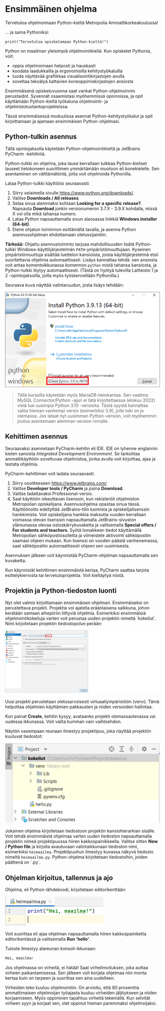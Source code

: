 # Ensimmäinen ohjelma

Tervetuloa ohjelmoimaan Python-kieltä Metropolia Ammattikorkeakoulussa!

... ja sama Pythoniksi:
```
print("Tervetuloa opiskelemaan Python-kieltä!")
```
Python on maailman yleisimpiä ohjelmointikieliä. Kun opiskelet Pythonia, voit:
- oppia ohjelmoimaan helposti ja hauskasti
- koodata laadukkailla ja ergonomisilla kehitystyökaluilla
- luoda näyttävää grafiikkaa visualisointikirjastojen avulla
- soveltaa tekoälyä kattavien koneoppimiskirjastojen ansiosta

Ensimmäisenä opiskeluvuonna saat vankat Python-ohjelmoinnin perustaidot. Syvennät osaamistasi myöhemmissä opinnoissa,
ja opit käyttämään Python-kieltä työkaluna ohjelmointi- ja ohjelmistotuotantoprojekteissa. 

Tässä ensimmäisessä moduulissa asennat Python-kehitystyökalut ja opit kirjoittamaan ja ajamaan ensimmäisen Python-ohjelmasi.

## Python-tulkin asennus

Tällä opintojaksolla käytetään Python-ohjelmointikieltä ja JetBrains PyCharm -kehitintä.

Python-tulkki on ohjelma, joka lause
kerrallaan tulkkaa Python-kieliset lauseet tietokoneen suorittimen ymmärtämään muotoon eli konekielelle. Sen asentaminen
on välttämätöntä, jotta voit ohjelmoida Pythonilla.

Lataa Python-tulkki käyttöösi seuraavasti:

1. Siirry selaimella sivulle https://www.python.org/downloads/.
2. Valitse **Downloads / All releases**
3. Selaa sivua alemmaksi kohtaan **Looking for a specific release?**. Napsauta **Download** jonkin versionumeron
3.7.X - 3.9.X kohdalla, missä X voi olla mikä tahansa numero.
4. Lataa Python napsauttamalla sivun alaosassa linkkiä **Windows installer (64-bit)**.
5. Etene ohjatun toiminnon
esittämällä tavalla, ja asenna Python asennusohjelman ehdottamaan oletussijaintiin.

**Tärkeää:** Ohjattu asennustoiminto tarjoaa mahdollisuuden lisätä Python-tulkki Windows-käyttöjärjestelmän
`PATH`-ympäristömuuttujaan. Kyseinen ympäristömuuttuja sisältää luettelon kansioista, joista
käyttöjärjestelmä etsii suoritettavia ohjelmia automaattisesti. Lisäys kannattaa tehdä: sen
ansiosta voit antaa komentoikkunassa komennon `python` mistä tahansa kansiosta, ja Python-tulkki
löytyy automaattisesti. (Tästä on hyötyä tulevilla Laitteisto 1 ja 2 -opintojaksoilla, joilla myös työskennellään Pythonilla.)

Seuraava kuva näyttää valintaruudun, josta lisäys tehdään:

![PATH-ympäristömuuttujan päivittäminen](img/path_envvar.png)


>Tällä kurssilla käytetään myös MariaDB-tietokantaa. Sen vaatima MySQL Connector/Python -ajuri ei tätä kirjoitettaessa (elokuu 2022)
vielä tue uusimpia Python 3.10 -versioita. Tästä syystä kannattaa valita hieman vanhempi versio (esimerkiksi 3.9), jolle
tuki on jo olemassa. Jos lataat nyt uusimman Python-version, voit myöhemmin joutua asentamaan aiemman version rinnalle.

## Kehittimen asennus

Seuraavaksi asennetaan PyCharm-kehitin eli IDE. IDE on lyhenne englannin kielen sanoista
*Integrated Development Environment*. Se tarkoittaa ammattikäyttöön
soveltuvaa ohjelmistoa, jonka avulla voit kirjoittaa, ajaa ja testata ohjelmia.

PyCharm-kehittimen voit ladata seuraavasti:
1. Siirry osoitteeseen https://www.jetbrains.com/
2. Valitse **Developer tools / PyCharm** ja paina **Download**.
3. Valitse ladattavaksi Professional-versio.
4. Saat käyttöön oikeuttavan lisenssin, kun rekisteröit ohjelmiston Metropolian opiskelijana. Asennusohjelma opastaa sinua tässä. Käyttöönotto edellyttää JetBrains-tilin luomista ja opiskelijalisenssin hankkimista. Voit opiskelijana hankkia maksutta vuoden kerrallaan voimassa olevan lisenssin napsauttamalla JetBrains-sivuston yläreunassa olevaa ostoskärrykuvaketta ja valitsemalla **Special offers / For students and teachers**. Syötä lomakkeen tiedot käyttämällä Metropolian sähköpostiosoitetta ja viimeistele aktivointi sähköpostiin saamasi ohjeen mukaan. Kun lisenssi on vuoden päästä vanhenemassa, saat sähköpostiin automaattisesti ohjeen sen uusimisesta.  

Asennuksen jälkeen voit käynnistää PyCharm-ohjelman napsauttamalla sen kuvaketta.

Kun käynnistät kehittimen ensimmäistä kertaa, PyCharm saattaa tarjota esittelykierrosta tai tervetuloprojektia.
Voit kieltäytyä niistä.

## Projektin ja Python-tiedoston luonti

Nyt olet valmis kirjoittamaan ensimmäisen ohjelman. Ensimmäiseksi on perustettava projekti. Projektia voi ajatella eräänlaisena
salkkuna, johon kerätään samaan aihepiiriin liittyviä ohjelmia. Esimerkiksi ensimmäisiä ohjelmointikokeiluja
varten voit perustaa uuden projektin nimeltä ´kokeilut´. Nimi kirjoitetaan projektin tiedostopolun perään:

![Uuden projektin luonti](img/uusiprojekti.png)

Uusi projekti perustetaan oletusarvoisesti virtuaaliympäristöön (venv). Tämä helpottaa ohjelmien käyttämien
pakkausten ja niiden versioiden hallintaa.

Kun painat **Create**, kehitin kysyy, avataanko projekti olemassaolevassa vai uudessa ikkunassa. Voit valita kumman vain vaihtoehdon.

Näytön vasempaan reunaan ilmestyy projektipuu, joka näyttää projektiin kuuluvat tiedostot:

![Uuden projektin luonti](img/projektipuu.png)

Jokainen ohjelma kirjoitetaan tiedostoon projektin kansiohierarkian sisälle. Voit tehdä ensimmäistä
ohjelmaa varten uuden tiedoston napsauttamalla projektin nimeä projektipuussa hiiren kakkospainikkeella.
Valitse sitten **New / Python file** ja kirjoita avautuvaan valintaikkunaan tiedoston nimi, esimerkiksi
`heimaailma`.
Projektipuuhun ilmestyy kuvassa näkyvä tiedosto nimeltä `heimaailma.py`. Python-ohjelma kirjoitetaan tiedostoihin, joiden päättenä on ´.py´. 


## Ohjelman kirjoitus, tallennus ja ajo

Ohjelma, eli Python-lähdekoodi, kirjoitetaan editorikenttään: 

![Ensimmäinen ohjelma](img/ekaohjelma.png)

Voit suorittaa eli ajaa ohjelman napsauttamalla hiiren kakkospainiketta editorikentässä ja valitsemalla **Run 'hello'**.

Tuloste ilmestyy alareunan konsoli-ikkunaan:

```python
Hei, maailma!
```

Jos ohjelmassa on virheitä, ei hätää! Saat virheilmoituksen, joka auttaa virheen paikantamisessa. Sen jälkeen voit
korjata ohjelmaa niin monta kertaa kuin on tarpeen ja suorittaa sen aina uudelleen.

Virheiden teko kuuluu ohjelmointiin. On arvioitu, että 80 prosenttia ammattimaisen ohjelmoijan työajasta kuuluu
virheiden jäljitykseen ja niiden korjaamiseen. Myös oppiminen tapahtuu virheitä tekemällä. Kun selvität virheen
syyn ja korjaat sen, olet oppinut hieman paremmaksi ohjelmoijaksi.

